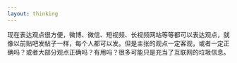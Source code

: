 ```yaml
---
layout: thinking
---
```


现在表达观点很方便，微博、微信、短视频、长视频网站等等都可以表达观点，就像以前贴吧发帖子一样，每个人都可以发。但是主张的观点一定客观，或者一定正确吗？或者大部分观点正确吗？有用吗？很多可能只是充当了互联网的垃圾信息。